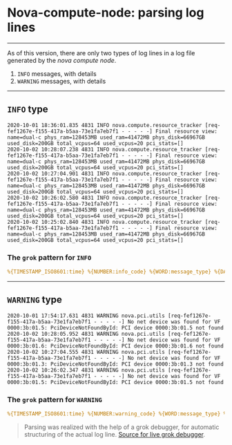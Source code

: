 # Nova-compute-node: parsing log lines
___

As of this version, there are only two types of log lines in a log file generated by the *nova compute node*.

1. `INFO` messages, with details
2. `WARNING` messages, with details

___

## `INFO` type

```log
2020-10-01 18:36:01.835 4831 INFO nova.compute.resource_tracker [req-fef1267e-f155-417a-b5aa-73e1fa7eb7f1 - - - - -] Final resource view: name=dual-c phys_ram=128453MB used_ram=41472MB phys_disk=66967GB used_disk=200GB total_vcpus=64 used_vcpus=20 pci_stats=[]
2020-10-02 10:28:07.238 4831 INFO nova.compute.resource_tracker [req-fef1267e-f155-417a-b5aa-73e1fa7eb7f1 - - - - -] Final resource view: name=dual-c phys_ram=128453MB used_ram=41472MB phys_disk=66967GB used_disk=200GB total_vcpus=64 used_vcpus=20 pci_stats=[]
2020-10-02 10:27:04.901 4831 INFO nova.compute.resource_tracker [req-fef1267e-f155-417a-b5aa-73e1fa7eb7f1 - - - - -] Final resource view: name=dual-c phys_ram=128453MB used_ram=41472MB phys_disk=66967GB used_disk=200GB total_vcpus=64 used_vcpus=20 pci_stats=[]
2020-10-02 10:26:02.580 4831 INFO nova.compute.resource_tracker [req-fef1267e-f155-417a-b5aa-73e1fa7eb7f1 - - - - -] Final resource view: name=dual-c phys_ram=128453MB used_ram=41472MB phys_disk=66967GB used_disk=200GB total_vcpus=64 used_vcpus=20 pci_stats=[]
2020-10-02 10:25:02.840 4831 INFO nova.compute.resource_tracker [req-fef1267e-f155-417a-b5aa-73e1fa7eb7f1 - - - - -] Final resource view: name=dual-c phys_ram=128453MB used_ram=41472MB phys_disk=66967GB used_disk=200GB total_vcpus=64 used_vcpus=20 pci_stats=[]
```

### The `grok` pattern for `INFO`

```yml
%{TIMESTAMP_ISO8601:time} %{NUMBER:info_code} %{WORD:message_type} %{DATA:info_desc} \[req-%{DATA:req_id} - %{GREEDYDATA}\] %{DATA}=%{DATA:resource_name} %{GREEDYDATA}=%{DATA:res_phys_ram} %{GREEDYDATA}=%{DATA:res_used_ram} %{GREEDYDATA}=%{DATA:res_phys_disk} %{GREEDYDATA}=%{DATA:res_used_disk} %{GREEDYDATA}=%{DATA:res_total_vcpus} %{GREEDYDATA}=%{DATA:res_used_vcpus} %{GREEDYDATA}=%{GREEDYDATA:res_pci_stats}
```

___

## `WARNING` type

```log
2020-10-01 17:54:17.631 4831 WARNING nova.pci.utils [req-fef1267e-f155-417a-b5aa-73e1fa7eb7f1 - - - - -] No net device was found for VF 0000:3b:01.5: PciDeviceNotFoundById: PCI device 0000:3b:01.5 not found
2020-10-02 10:28:05.952 4831 WARNING nova.pci.utils [req-fef1267e-f155-417a-b5aa-73e1fa7eb7f1 - - - - -] No net device was found for VF 0000:3b:01.6: PciDeviceNotFoundById: PCI device 0000:3b:01.6 not found
2020-10-02 10:27:04.555 4831 WARNING nova.pci.utils [req-fef1267e-f155-417a-b5aa-73e1fa7eb7f1 - - - - -] No net device was found for VF 0000:3b:01.3: PciDeviceNotFoundById: PCI device 0000:3b:01.3 not found
2020-10-02 10:26:02.347 4831 WARNING nova.pci.utils [req-fef1267e-f155-417a-b5aa-73e1fa7eb7f1 - - - - -] No net device was found for VF 0000:3b:01.5: PciDeviceNotFoundById: PCI device 0000:3b:01.5 not found
```

### The `grok` pattern for `WARNING`

```yml
%{TIMESTAMP_ISO8601:time} %{NUMBER:warning_code} %{WORD:message_type} %{DATA:service} \[req-%{GREEDYDATA:request_id} - - - - -\] %{GREEDYDATA:err_msg} %{GREEDYDATA:VF_number}: %{DATA:pci_device_error}: %{WORD:device_type} device %{DATA:device_id2} %{GREEDYDATA:error_msg_dev}
```

> Parsing was realized with the help of a grok debugger, for automatic structuring of the actual log line. [Source for live grok debugger](https://grokdebug.herokuapp.com/).